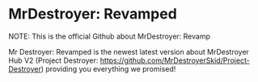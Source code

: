 # MrDestroyer: Revamped
NOTE: This is the official Github about MrDestroyer: Revamp

Mr Destroyer: Revamped is the newest latest version about MrDestroyer Hub V2 (Project Destroyer: https://github.com/MrDestroyerSkid/Project-Destroyer) providing you everything we promised!
